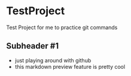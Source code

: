 # TestProject
Test Project for me to practice git commands

## Subheader #1
 - just playing around with github
 - this markdown preview feature is pretty cool
